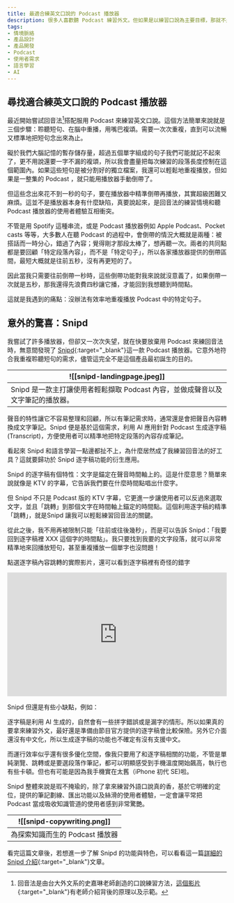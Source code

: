 ```yaml
---
title: 最適合練英文口說的 Podcast 播放器
description: 很多人喜歡聽 Podcast 練習外文。但如果是以練習口說為主要目標，那就不是單純按下播放鍵這麼簡單。而 Snipd 就是少數非常適合用在口說練習的 Podcast播放器。
tags:
- 情境脈絡
- 產品設計
- 產品開發
- Podcast
- 使用者需求
- 語言學習
- AI
---
```


## 尋找適合練英文口說的 Podcast 播放器
最近開始嘗試回音法[^1]搭配服用 Podcast 來練習英文口說。這個方法簡單來說就是三個步驟：聆聽短句、在腦中重播，用嘴巴複頌。需要一次次重複，直到可以流暢又標準地把短句念出來為止。

礙於我們大腦記憶的暫存儲存量，超過五個單字組成的句子我們可能就記不起來了，更不用說還要一字不漏的複頌，所以我會盡量把每次練習的段落長度控制在這個範圍內。如果這些短句是被分割好的獨立檔案，我還可以輕鬆地重複播放，但如果是一整集的 Podcast ，就只能用播放器手動倒帶了。

但這些念出來花不到一秒的句子，要在播放器中精準倒帶再播放，其實超級困難又麻煩。這並不是播放器本身有什麼缺陷，真要說起來，是回音法的練習情境和聽 Podcast 播放器的使用者體驗互相衝突。

不管是用 Spotify 這種串流，或是 Podcast 播放器例如 Apple Podcast、Pocket casts 等等，大多數人在聽 Podcast 的過程中，會倒帶的情況大概就是兩種：被搭話而一時分心，錯過了內容；覺得剛才那段太棒了，想再聽一次。兩者的共同點都是要回顧「特定段落內容」，而不是「特定句子」，所以各家播放器提供的倒帶區間，最短大概就是往前五秒，沒有再更短的了。

因此當我只需要往前倒帶一秒時，這些倒帶功能對我來說就沒意義了，如果倒帶一次就是五秒，那我還得先浪費四秒讓它播，才能回到我想聽到時間點。

這就是我遇到的痛點：沒辦法有效率地重複播放 Podcast 中的特定句子。

## 意外的驚喜：Snipd
我嘗試了許多播放器，但卻又一次次失望，就在快要放棄用 Podcast 來練回音法時，無意間發現了 [Snipd](https://www.snipd.com/){:target="_blank"}這一款 Podcast 播放器。它意外地符合我重複聆聽短句的需求，儘管這完全不是這個產品最初誕生的目的。


| <center>![[snipd-landingpage.jpeg]]<center>    |
| ------------------------------ |
| </center> Snipd 是一款主打讓使用者輕鬆擷取 Podcast 內容，並做成聲音以及文字筆記的播放器。</center> |

聲音的特性讓它不容易整理和回顧，所以有筆記需求時，通常還是會把聲音內容轉換成文字筆記。Snipd 便是基於這個需求，利用 AI 應用針對 Podcast 生成逐字稿 (Transcript)，方便使用者可以精準地把特定段落的內容存成筆記。

看起來 Snipd 和語言學習一點邊都扯不上，為什麼居然成了我練習回音法的好工具？這就要歸功於 Snipd 逐字稿功能的衍生應用。

Snipd 的逐字稿有個特性：文字是錨定在聲音時間軸上的。這是什麼意思？簡單來說就像是 KTV 的字幕，它告訴我們要在什麼時間點唱出什麼字。

但 Snipd 不只是 Podcast 版的 KTV 字幕，它更進一步讓使用者可以反過來選取文字，並且「跳轉」到那個文字在時間軸上錨定的時間點。這個利用逐字稿的精準「跳轉」，就是Snipd 讓我可以輕鬆練習回音法的關鍵。

從此之後，我不用再被限制只能「往前或往後幾秒」，而是可以告訴 Snipd：「我要回到逐字稿裡 XXX 這個字的時間點」。我只要找到我要的文字段落，就可以非常精準地來回播放短句，甚至重複播放一個單字也沒問題！

點選逐字稿內容跳轉的實際影片，還可以看到逐字稿裡有奇怪的錯字                                                                                                                                                                                                                                                                                      

<div style="width:100%;height:0px;position:relative;padding-bottom:56.338%;"><iframe src="https://streamable.com/e/qtalm9" frameborder="0" width="100%" height="100%" allowfullscreen style="width:100%;height:100%;position:absolute;left:0px;top:0px;overflow:hidden;"></iframe></div>

Snipd 但還是有些小缺點，例如：

逐字稿是利用 AI 生成的，自然會有一些拼字錯誤或是漏字的情形。所以如果真的要拿來練習外文，最好還是準備由節目官方提供的逐字稿會比較保險。另外它介面還沒有中文化，所以生成逐字稿的功能也不確定有沒有支援中文。

而運行效率似乎還有很多優化空間，像我只要用了和逐字稿相關的功能，不管是單純瀏覽、跳轉或是要選段落作筆記，都可以明顯感受到手機溫度開始飆高，執行也有些卡頓。但也有可能是因為我手機實在太舊（iPhone 初代 SE)啦。

Snipd 整體來說是瑕不掩瑜的，除了拿來練習外語口說真的香，基於它明確的定位，提供的筆記劃線、匯出功能以及絲滑的使用者體驗，一定會讓平常把 Podcast 當成吸收知識管道的使用者感到非常驚艷。

| <center>![[snipd-copywriting.png]]</center>                         |   
| --------------------------------------------- | 
| <center>為探索知識而生的 Podcast 播放器</center> | 


看完這篇文章後，若想進一步了解 Snipd 的功能與特色，可以看看這一篇[詳細的 Snipd 介紹](https://medium.com/%E5%88%BA%E8%9D%9F%E7%9A%84%E6%88%BF%E9%96%93/%E8%B6%85%E5%86%B7%E9%96%80-%E4%BD%86%E7%9C%9F%E6%AD%A3%E5%81%9A%E5%88%B0%E6%89%93%E5%8B%95%E4%BA%BA%E5%BF%83%E7%9A%84%E7%94%A2%E5%93%81%E8%A8%AD%E8%A8%88%E7%9A%84podcast-app-snipd-de35ebbaa9c6){:target="_blank"}文章。

[^1]: 回音法是由台大外文系的史嘉琳老師創造的口說練習方法，[這個影片](https://www.youtube.com/watch?v=sQEWEPIHLzQ){:target="_blank"}有老師介紹背後的原理以及示範。
